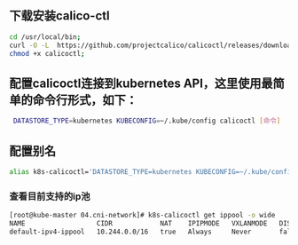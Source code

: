 ## 下载安装calico-ctl
```bash
cd /usr/local/bin;
curl -O -L  https://github.com/projectcalico/calicoctl/releases/download/v3.8.2/calicoctl;
chmod +x calicoctl;
```
## 配置calicoctl连接到kubernetes API，这里使用最简单的命令行形式，如下：
```bash
 DATASTORE_TYPE=kubernetes KUBECONFIG=~/.kube/config calicoctl [命令]
```
## 配置别名
```bash
alias k8s-calicoctl='DATASTORE_TYPE=kubernetes KUBECONFIG=~/.kube/config calicoctl'
```
### 查看目前支持的ip池
```bash
[root@kube-master 04.cni-network]# k8s-calicoctl get ippool -o wide 
NAME                  CIDR            NAT    IPIPMODE   VXLANMODE   DISABLED   SELECTOR   
default-ipv4-ippool   10.244.0.0/16   true   Always     Never       false      all()   
```
